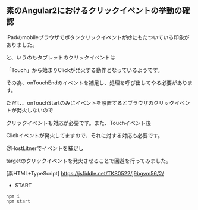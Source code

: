 ## 素のAngular2におけるクリックイベントの挙動の確認

iPadのmobileブラウザでボタンクリックイベントが妙にもたついている印象がありました。

と、いうのもタブレットのクリックイベントは

「Touch」から始まりClickが発火する動作となっているようです。

その為、onTouchEndのイベントを補足し、処理を呼び出してやる必要があります。

ただし、onTouchStartのみにイベントを設置するとブラウザのクリックイベントが発火しないので

クリックイベントも対応が必要です。また、Touchイベント後

Clickイベントが発火してますので、それに対する対応も必要です。

@HostLitnerでイベントを補足し

targetのクリックイベントを発火させることで回避を行ってみました。

[素HTML+TypeScript] https://jsfiddle.net/TKS0522/j9bgvm56/2/

* START
```
npm i
npm start
```